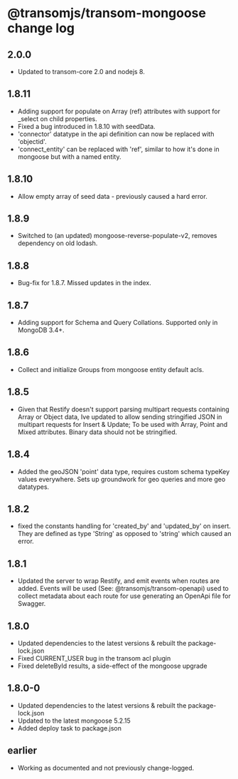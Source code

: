 # @transomjs/transom-mongoose change log

## 2.0.0
- Updated to transom-core 2.0 and nodejs 8.

## 1.8.11
- Adding support for populate on Array (ref) attributes with support for _select on child properties.
- Fixed a bug introduced in 1.8.10 with seedData.
- 'connector' datatype in the api definition can now be replaced with 'objectid'.
- 'connect_entity' can be replaced with 'ref', similar to how it's done in mongoose but with a named entity.

## 1.8.10
- Allow empty array of seed data - previously caused a hard error.

## 1.8.9
- Switched to (an updated) mongoose-reverse-populate-v2, removes dependency on old lodash.

## 1.8.8
- Bug-fix for 1.8.7.  Missed updates in the index.

## 1.8.7
- Adding support for Schema and Query Collations. Supported only in MongoDB 3.4+.

## 1.8.6
- Collect and initialize Groups from mongoose entity default acls.

## 1.8.5
- Given that Restify doesn't support parsing multipart requests containing Array or Object data, Ive updated to allow sending stringified JSON in multipart requests for Insert & Update; To be used with Array, Point and Mixed attributes. Binary data should not be stringified.

## 1.8.4
- Added the geoJSON 'point' data type, requires custom schema typeKey values everywhere. Sets up groundwork for geo queries and more geo datatypes.

## 1.8.2
- fixed the constants handling for 'created_by' and 'updated_by' on insert. They are defined as type 'String' as opposed to 'string' which caused an error.

## 1.8.1
- Updated the server to wrap Restify, and emit events when routes are added. Events will be used (See: @transomjs/transom-openapi) used to collect metadata about each route for use generating an OpenApi file for Swagger.

## 1.8.0
- Updated dependencies to the latest versions & rebuilt the package-lock.json
- Fixed CURRENT_USER bug in the transom acl plugin
- Fixed deleteById results, a side-effect of the mongoose upgrade

## 1.8.0-0
- Updated dependencies to the latest versions & rebuilt the package-lock.json
- Updated to the latest mongoose 5.2.15
- Added deploy task to package.json

## earlier
- Working as documented and not previously change-logged.
